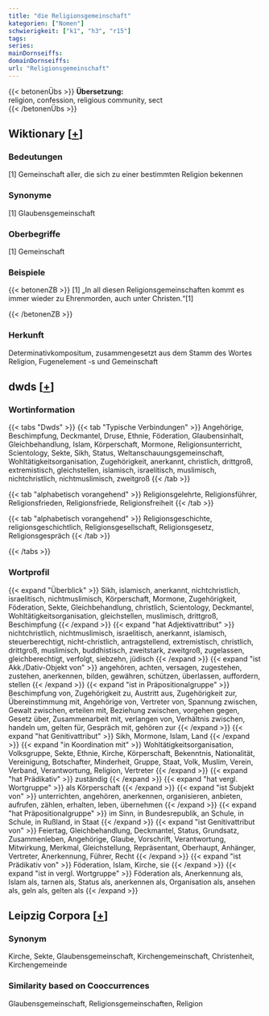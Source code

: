 ```yaml
---
title: "die Religionsgemeinschaft"
kategorien: ["Nomen"]
schwierigkeit: ["k1", "h3", "r15"]
tags:
series:
mainDornseiffs:
domainDornseiffs:
url: "Religionsgemeinschaft"
---
```


{{< betonenÜbs >}}
**Übersetzung:**  
religion, confession, religious community, sect  
{{< /betonenÜbs >}}

## Wiktionary [[+](https://de.wiktionary.org/wiki/Religionsgemeinschaft)]

### Bedeutungen
[1] Gemeinschaft aller, die sich zu einer bestimmten Religion bekennen  

### Synonyme
[1] Glaubensgemeinschaft  

### Oberbegriffe
[1] Gemeinschaft  

### Beispiele
{{< betonenZB >}}
[1] „In all diesen Religionsgemeinschaften kommt es immer wieder zu Ehrenmorden, auch unter Christen.“[1]  

{{< /betonenZB >}}
### Herkunft
Determinativkompositum, zusammengesetzt aus dem Stamm des Wortes Religion, Fugenelement -s und Gemeinschaft  



## dwds [[+](https://www.dwds.de/wb/Religionsgemeinschaft)]

### Wortinformation
{{< tabs "Dwds" >}}
{{< tab "Typische Verbindungen" >}}
Angehörige, Beschimpfung, Deckmantel, Druse, Ethnie, Föderation, Glaubensinhalt, Gleichbehandlung, Islam, Körperschaft, Mormone, Religionsunterricht, Scientology, Sekte, Sikh, Status, Weltanschauungsgemeinschaft, Wohltätigkeitsorganisation, Zugehörigkeit, anerkannt, christlich, drittgroß, extremistisch, gleichstellen, islamisch, israelitisch, muslimisch, nichtchristlich, nichtmuslimisch, zweitgroß
{{< /tab >}}

{{< tab "alphabetisch vorangehend" >}}
Religionsgelehrte, Religionsführer, Religionsfrieden, Religionsfriede, Religionsfreiheit
{{< /tab >}}

{{< tab "alphabetisch vorangehend" >}}
Religionsgeschichte, religionsgeschichtlich, Religionsgesellschaft, Religionsgesetz, Religionsgespräch
{{< /tab >}}

{{< /tabs >}}

### Wortprofil
{{< expand "Überblick" >}} Sikh, islamisch, anerkannt, nichtchristlich, israelitisch, nichtmuslimisch, Körperschaft, Mormone, Zugehörigkeit, Föderation, Sekte, Gleichbehandlung, christlich, Scientology, Deckmantel, Wohltätigkeitsorganisation, gleichstellen, muslimisch, drittgroß, Beschimpfung {{< /expand >}}
{{< expand "hat Adjektivattribut" >}} nichtchristlich, nichtmuslimisch, israelitisch, anerkannt, islamisch, steuerberechtigt, nicht-christlich, antragstellend, extremistisch, christlich, drittgroß, muslimisch, buddhistisch, zweitstark, zweitgroß, zugelassen, gleichberechtigt, verfolgt, siebzehn, jüdisch {{< /expand >}}
{{< expand "ist Akk./Dativ-Objekt von" >}} angehören, achten, versagen, zugestehen, zustehen, anerkennen, bilden, gewähren, schützen, überlassen, auffordern, stellen {{< /expand >}}
{{< expand "ist in Präpositionalgruppe" >}} Beschimpfung von, Zugehörigkeit zu, Austritt aus, Zugehörigkeit zur, Übereinstimmung mit, Angehörige von, Vertreter von, Spannung zwischen, Gewalt zwischen, erteilen mit, Beziehung zwischen, vorgehen gegen, Gesetz über, Zusammenarbeit mit, verlangen von, Verhältnis zwischen, handeln um, gelten für, Gespräch mit, gehören zur {{< /expand >}}
{{< expand "hat Genitivattribut" >}} Sikh, Mormone, Islam, Land {{< /expand >}}
{{< expand "in Koordination mit" >}} Wohltätigkeitsorganisation, Volksgruppe, Sekte, Ethnie, Kirche, Körperschaft, Bekenntnis, Nationalität, Vereinigung, Botschafter, Minderheit, Gruppe, Staat, Volk, Muslim, Verein, Verband, Verantwortung, Religion, Vertreter {{< /expand >}}
{{< expand "hat Prädikativ" >}} zuständig {{< /expand >}}
{{< expand "hat vergl. Wortgruppe" >}} als Körperschaft {{< /expand >}}
{{< expand "ist Subjekt von" >}} unterrichten, angehören, anerkennen, organisieren, anbieten, aufrufen, zählen, erhalten, leben, übernehmen {{< /expand >}}
{{< expand "hat Präpositionalgruppe" >}} im Sinn, in Bundesrepublik, an Schule, in Schule, in Rußland, in Staat {{< /expand >}}
{{< expand "ist Genitivattribut von" >}} Feiertag, Gleichbehandlung, Deckmantel, Status, Grundsatz, Zusammenleben, Angehörige, Glaube, Vorschrift, Verantwortung, Mitwirkung, Merkmal, Gleichstellung, Repräsentant, Oberhaupt, Anhänger, Vertreter, Anerkennung, Führer, Recht {{< /expand >}}
{{< expand "ist Prädikativ von" >}} Föderation, Islam, Kirche, sie {{< /expand >}}
{{< expand "ist in vergl. Wortgruppe" >}} Föderation als, Anerkennung als, Islam als, tarnen als, Status als, anerkennen als, Organisation als, ansehen als, geln als, gelten als {{< /expand >}}

## Leipzig Corpora [[+](https://corpora.uni-leipzig.de/en/res?word=Religionsgemeinschaft&corpusId=deu_newscrawl-public_2018)]


### Synonym
Kirche, Sekte, Glaubensgemeinschaft, Kirchengemeinschaft, Christenheit, Kirchengemeinde


### Similarity based on Cooccurrences
Glaubensgemeinschaft, Religionsgemeinschaften, Religion

